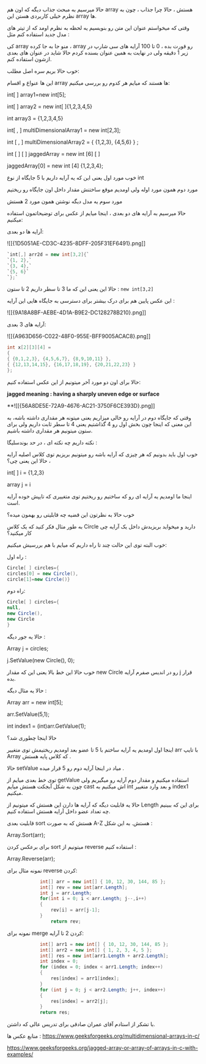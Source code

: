 حالا میرسیم به مبحث جذاب دیگه که اون هم array هستش ، حالا چرا جذاب ، چون به نظرم خیلی کاربردی هستن این array ها.

وقتی که میخواستم عنوان این متن رو بنویسیم یه لحظه به نظرم اومد که از تیتر های مدل جدید استفاده کنم مثل :

کی array منو جا به جا کرده ، array رو قورت بده ، 0 تا 100 آرایه های سی شارپ در زیر 1 دقیقه ولی در نهایت به همین عنوان بسنده کردم حالا شاید در عنوان های بعدی ازشون استفاده کنم.

خوب حالا بریم سره اصل مطلب:

این ها عنواع و اقسام array ها هستند که میایم هر کدوم رو بررسی میکنیم:

int[ ] array1=new int[5];

int[ ] array2 = new int[ ]{1,2,3,4,5}

int array3 = {1,2,3,4,5}

int[ , ] multiDimensionalArray1 = new int[2,3];

int [ , ] multiDimensionalArray2 = { {1,2,3}, {4,5,6} } ;

int [ ] [ ] jaggedArray = new int [6] [ ]

jaggedArray[0] = new int [4] {1,2,3,4};

خوب مورد اول یعنی این که یه آرایه داریم با 5 جایگاه از نوع int

مورد دوم همون مورد اوله ولی اومدیم موقع ساختنش مقدار داخل اون جایگاه رو ریختیم

مورد سوم یه مدل دیگه نوشتن همون مورد 2 هستش

حالا میرسیم به آرایه های دو بعدی ، اینجا میایم از عکس برای توضیحاتمون استفاده میکنیم:

آرایه ها دو بعدی:

![[{1D5051AE-CD3C-4235-8DFF-205F31EF6491}.png]]

```csharp
`int[,] arr2d = new int[3,2]{`  
`{1, 2},`  
`{3, 4},`  
`{5, 6}`  
`};`
```


حالا این یعنی این که ما 3 تا سطر داریم 2 تا ستون : `new int[3,2]`

این عکس پایین هم برای درک بیشتر برای دسترسی به جایگاه هایی این آرایه :

![[{9A18A8BF-AEBE-4D1A-B9E2-DC128278B210}.png]]

آرایه های 3 بعدی:

![[{A963D656-C022-48F0-955E-BFF9005ACAC8}.png]]

```csharp
int x[2][3][4] =  
{  
{ {0,1,2,3}, {4,5,6,7}, {8,9,10,11} },  
{ {12,13,14,15}, {16,17,18,19}, {20,21,22,23} }  
};

```


حالا برای اون دو مورد آخر میتونیم از این عکس استفاده کنیم:

**jagged meaning : having a sharply uneven edge or surface**


**![[{56A8DE5E-72A9-4676-AC21-3750F6CE393D}.png]]


وقتی که جایگاه دوم در آرایه رو خالی میزاریم یعنی میتونه هر مقداری داشته باشه، به این معنی که اینجا چون بخش اول رو 4 گذاشتیم یعنی 4 تا سطر ثابت داریم ولی برای ستون میتونیم هر مقداری داشته باشیم.

نکته داریم چه نکته ای ، در حد بوندسلیگا :

خوب اول باید بدونیم که هر چیزی که آرایه باشه رو میتونیم بریزیم توی کلاس اصلیه آرایه ، حالا این یعنی چی؟

int[ ] i = {1,2,3}

array j = i

اینجا ما اومدیم یه آرایه ای رو که ساختیم رو ریختیم توی متغییری که تایپش خوده آرایه است.

خوب حالا به نظرتون این قضیه چه قابلیتی رو بهمون میده؟

به طور مثال فکر کنید که یک کلاس Circle دارید و میخواید بریزیدش داخل یک آرایه چی کار میکنید؟

خوب البته توی این حالت چند تا راه داریم که میایم با هم بررسیش میکنیم:

راه اول :

```csharp
Circle[ ] circles={
circles[0] = new Circle(),
circle[1]=new Circle()}
```


راه دوم:

```csharp
Circle[ ] circles={
null,
new Circle(),
new Circle
}
```


حالا یه جور دیگه :

Array j = circles;

j.SetValue(new Circle(), 0);

خوب حالا این خط بالا یعنی این که مقدار new Circle رو در اندیس صفرم آرایه j قرار بده.

حالا یه مثال دیگه :

Array arr = new int[5];

arr.SetValue(5,1);

int index1 = (int)arr.GetValue(1);

حالا اینجا چطوری شد؟

اینجا اول اومدیم یه آرایه ساختم با 5 تا عضو بعد اومدیم ریختیمش توی متغییر arr با تایپ Array که کلاس پایه هستش .

حالا setValue میاد در اینجا آرایه دوم رو 5 قرار میده .

توی خط بعدی میایم از getValue استفاده میکنیم و مقدار دوم آرایه رو میگیریم ولی چون به شکل آبجکت هستش میایم cast اش میکنیم به int و بعد وارد متغییر index1 میکنیم.

حالا یه قابلیت دیگه که آرایه ها دارن این هستش که میتونیم از Length برای این که ببینیم چه تعداد عضو داخل آرایه هستش استفاده کنیم.

قابلیت بعدی sort هستش که به صورت A-Z هستش. به این شکل :

Array.Sort(arr);

برای برعکس کردن sort میتونیم از reverse استفاده کنیم :

Array.Reverse(arr);

نمونه مثال برای reverse کردن:


```csharp
            int[] arr = new int[] { 10, 12, 30, 144, 85 };
            int[] rev = new int[arr.Length];
            int j = arr.Length;
            for(int i = 0; i < arr.Length; j--,i++)
            {
                rev[i] = arr[j-1];
            }
                return rev;        
```

نمونه برای merge کردن 2 تا آرایه:

```csharp
            int[] arr1 = new int[] { 10, 12, 30, 144, 85 };
            int[] arr2 = new int[] { 1, 2, 3, 4, 5 };
            int[] res = new int[arr1.Length + arr2.Length];
            int index = 0;
            for (index = 0; index < arr1.Length; index++)
            {
                res[index] = arr1[index];
            }
            for (int j = 0; j < arr2.Length; j++, index++)
            {
                res[index] = arr2[j];
            }
            return res;
```

با تشکر از استادم آقای عمران صادقی برای تدریس عالی که داشتن.

منابع عکس ها :
https://www.geeksforgeeks.org/multidimensional-arrays-in-c/

https://www.geeksforgeeks.org/jagged-array-or-array-of-arrays-in-c-with-examples/